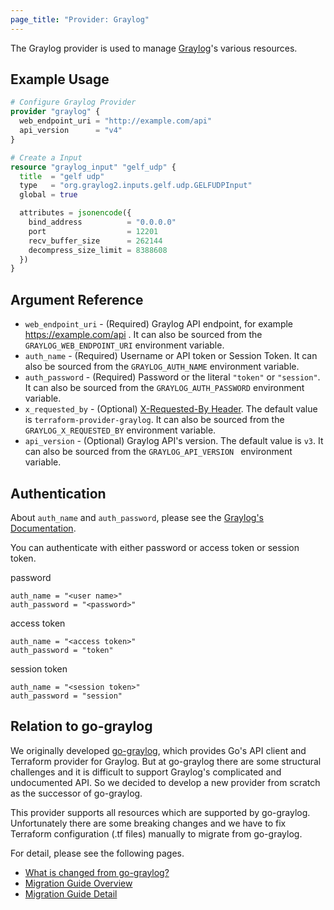 ```yaml
---
page_title: "Provider: Graylog"
---
```


The Graylog provider is used to manage [Graylog](https://docs.graylog.org/)'s various resources.

## Example Usage

```tf
# Configure Graylog Provider
provider "graylog" {
  web_endpoint_uri = "http://example.com/api"
  api_version      = "v4"
}

# Create a Input
resource "graylog_input" "gelf_udp" {
  title  = "gelf udp"
  type   = "org.graylog2.inputs.gelf.udp.GELFUDPInput"
  global = true

  attributes = jsonencode({
    bind_address          = "0.0.0.0"
    port                  = 12201
    recv_buffer_size      = 262144
    decompress_size_limit = 8388608
  })
}
```

## Argument Reference

* `web_endpoint_uri` - (Required) Graylog API endpoint, for example https://example.com/api . It can also be sourced from the `GRAYLOG_WEB_ENDPOINT_URI` environment variable.
* `auth_name` - (Required) Username or API token or Session Token. It can also be sourced from the `GRAYLOG_AUTH_NAME` environment variable.
* `auth_password` - (Required) Password or the literal `"token"` or `"session"`. It can also be sourced from the `GRAYLOG_AUTH_PASSWORD` environment variable.
* `x_requested_by` - (Optional) [X-Requested-By Header](https://github.com/Graylog2/graylog2-server/blob/370dd700bc8ada5448bf66459dec9a85fcd22d58/UPGRADING.rst#protecting-against-csrf-http-header-required). The default value is `terraform-provider-graylog`. It can also be sourced from the `GRAYLOG_X_REQUESTED_BY` environment variable.
* `api_version` - (Optional) Graylog API's version. The default value is `v3`. It can also be sourced from the `GRAYLOG_API_VERSION ` environment variable.

## Authentication

About `auth_name` and `auth_password`, please see the [Graylog's Documentation](https://docs.graylog.org/en/latest/pages/configuration/rest_api.html).

You can authenticate with either password or access token or session token.

password

```
auth_name = "<user name>"
auth_password = "<password>"
```

access token

```
auth_name = "<access token>"
auth_password = "token"
```

session token

```
auth_name = "<session token>"
auth_password = "session"
```

## Relation to go-graylog

We originally developed [go-graylog](https://github.com/suzuki-shunsuke/go-graylog), which provides Go's API client and Terraform provider for Graylog.
But at go-graylog there are some structural challenges and it is difficult to support Graylog's complicated and undocumented API.
So we decided to develop a new provider from scratch as the successor of go-graylog.

This provider supports all resources which are supported by go-graylog.
Unfortunately there are some breaking changes and we have to fix Terraform configuration (.tf files) manually to migrate from go-graylog.

For detail, please see the following pages.

* [What is changed from go-graylog?](guides/migration-what-is-changed)
* [Migration Guide Overview](guides/migration-guide)
* [Migration Guide Detail](guides/migration-detail)
